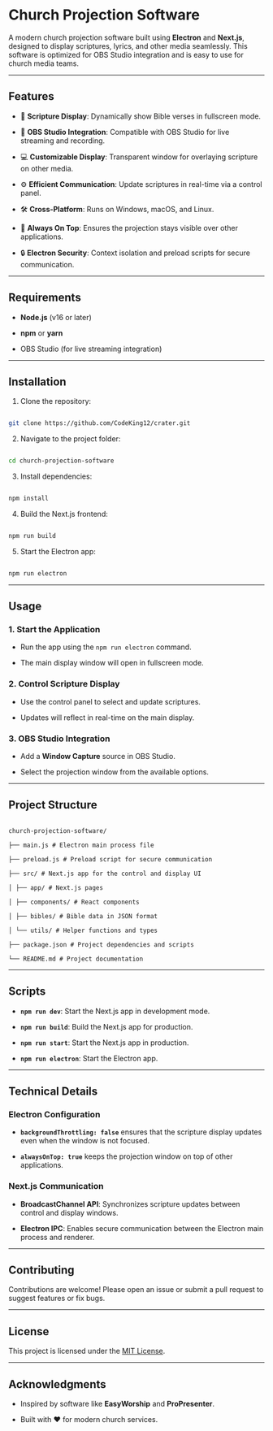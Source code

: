 # Church Projection Software

A modern church projection software built using **Electron** and **Next.js**, designed to display scriptures, lyrics, and other media seamlessly. This software is optimized for OBS Studio integration and is easy to use for church media teams.  



---  



## Features

- 📖 **Scripture Display**: Dynamically show Bible verses in fullscreen mode.

- 🎥 **OBS Studio Integration**: Compatible with OBS Studio for live streaming and recording.

- 💻 **Customizable Display**: Transparent window for overlaying scripture on other media.

- ⚙️ **Efficient Communication**: Update scriptures in real-time via a control panel.

- 🛠️ **Cross-Platform**: Runs on Windows, macOS, and Linux.

- 🚀 **Always On Top**: Ensures the projection stays visible over other applications.

- 🔒 **Electron Security**: Context isolation and preload scripts for secure communication.

  

---



## Requirements

-  **Node.js** (v16 or later)

-  **npm** or **yarn**

- OBS Studio (for live streaming integration)

  

---  

## Installation

1. Clone the repository:

```bash

git clone https://github.com/CodeKing12/crater.git

```

2. Navigate to the project folder:

```bash

cd church-projection-software

```

3. Install dependencies:

```bash

npm install

```

4. Build the Next.js frontend:

```bash

npm run build

```

5. Start the Electron app:

```bash

npm run electron

```



---  

## Usage

### 1. **Start the Application**

- Run the app using the `npm run electron` command.

- The main display window will open in fullscreen mode.


### 2. **Control Scripture Display**

- Use the control panel to select and update scriptures.

- Updates will reflect in real-time on the main display.


### 3. **OBS Studio Integration**

- Add a **Window Capture** source in OBS Studio.

- Select the projection window from the available options.



---  

## Project Structure

```

church-projection-software/

├── main.js # Electron main process file

├── preload.js # Preload script for secure communication

├── src/ # Next.js app for the control and display UI

│ ├── app/ # Next.js pages

│ ├── components/ # React components

│ ├── bibles/ # Bible data in JSON format

│ └── utils/ # Helper functions and types

├── package.json # Project dependencies and scripts

└── README.md # Project documentation

```



---

## Scripts

-  **`npm run dev`**: Start the Next.js app in development mode.

-  **`npm run build`**: Build the Next.js app for production.

-  **`npm run start`**: Start the Next.js app in production.

-  **`npm run electron`**: Start the Electron app.



---  

## Technical Details

### Electron Configuration

-  **`backgroundThrottling: false`** ensures that the scripture display updates even when the window is not focused.

-  **`alwaysOnTop: true`** keeps the projection window on top of other applications.


### Next.js Communication

-  **BroadcastChannel API**: Synchronizes scripture updates between control and display windows.

-  **Electron IPC**: Enables secure communication between the Electron main process and renderer.
  


---

## Contributing

Contributions are welcome! Please open an issue or submit a pull request to suggest features or fix bugs.

  

---

## License

This project is licensed under the [MIT License](LICENSE).



---  

## Acknowledgments

- Inspired by software like **EasyWorship** and **ProPresenter**.

- Built with ❤️ for modern church services.

 